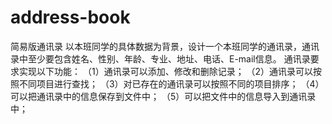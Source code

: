 # address-book
简易版通讯录
以本班同学的具体数据为背景，设计一个本班同学的通讯录，通讯录中至少要包含姓名、性别、年龄、专业、地址、电话、E-mail信息。
通讯录要求实现以下功能：
（1）通讯录可以添加、修改和删除记录；
（2）通讯录可以按照不同项目进行查找；
（3）对已存在的通讯录可以按照不同的项目排序；
（4）可以把通讯录中的信息保存到文件中；
（5）可以把文件中的信息导入到通讯录中；
